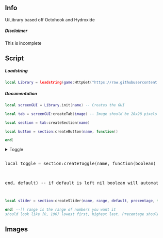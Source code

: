 ## Info
UiLibrary based off Octohook and Hydroxide
##### Disclaimer
This is incomplete
## Script
##### Loadstring
```Lua
local Library = loadstring(game:HttpGet("https://raw.githubusercontent.com/DiabloPro/UiLibrary/main/Main.lua"))()
```
##### Documentation
```Lua
local screenGUI = Library.init(name) -- Creates the GUI

local tab = screenGUI:createTab(image) -- Image should be 28x28 pixels

local section = tab:createSection(name)

local button = section:createButton(name, function()

end)
```
<details>
  <summary>Toggle
    <pre lang="lua"> 
local toggle = section:createToggle(name, function(boolean)<br>
</br>
end, default) -- if default is left nil boolean will automatically start as false
    </pre>
  </summary>
    <pre lang="lua">
toggle:createSlider(name, range, default, precentage, function(value)
<br></br>
end) -- creates slider under the toggle
<br></br>
toggle:createBind() -- lets you keybind the toggle
<br></br>
toggle:setBind() -- must be an enum keycode
<br></br>
toggle:getBind() -- returns nil if no bind
<br></br>
Library:setKeybindBlacklist(blacklist) -- blacklist should be a table like {"W","A","S","D"} (global)
<br></br>
Library:addKeybindBlacklist(keys) -- should also be a table adds values to blacklist
<br></br>
Library:removeKeybindBlacklist(keys) -- same as previous
  </pre>
</details>

```Lua
local slider = section:createSlider(name, range, default, precentage, function(value)

end) --[[ range is the range of numbers you want it 
should look like {0, 100} lowest first, highest last. Precentage should be true or false ]]--
```

## Images
